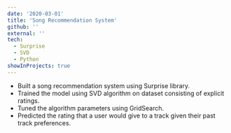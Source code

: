 ```yaml
---
date: '2020-03-01'
title: 'Song Recommendation System'
github: ''
external: ''
tech:
  - Surprise
  - SVD
  - Python
showInProjects: true
---
```

- Built a song recommendation system using Surprise library.
- Trained the model using SVD algorithm on dataset consisting of explicit ratings.
- Tuned the algorithm parameters using GridSearch.
- Predicted the rating that a user would give to a track given their past track preferences.
